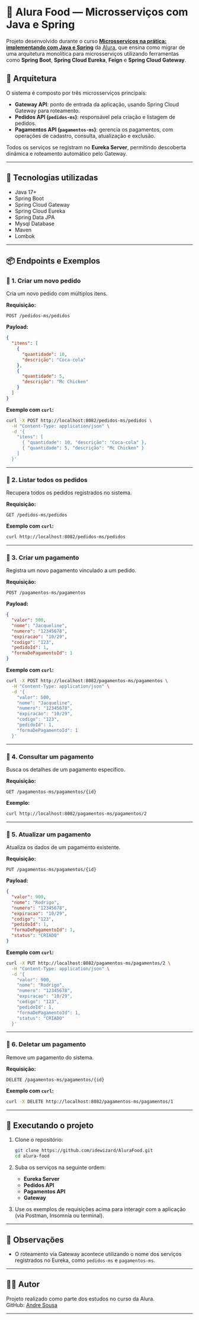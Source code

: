 # 🍔 Alura Food — Microsserviços com Java e Spring

Projeto desenvolvido durante o curso [**Microsserviços na prática: implementando com Java e Spring**](https://cursos.alura.com.br/course/microsservicos-implementando-java-spring) da [Alura](https://www.alura.com.br), que ensina como migrar de uma arquitetura monolítica para microsserviços utilizando ferramentas como **Spring Boot**, **Spring Cloud Eureka**, **Feign** e **Spring Cloud Gateway**.



## 📐 Arquitetura

O sistema é composto por três microsserviços principais:

- **Gateway API**: ponto de entrada da aplicação, usando Spring Cloud Gateway para roteamento.
- **Pedidos API (`pedidos-ms`)**: responsável pela criação e listagem de pedidos.
- **Pagamentos API (`pagamentos-ms`)**: gerencia os pagamentos, com operações de cadastro, consulta, atualização e exclusão.

Todos os serviços se registram no **Eureka Server**, permitindo descoberta dinâmica e roteamento automático pelo Gateway.

---

## 🚀 Tecnologias utilizadas

- Java 17+
- Spring Boot
- Spring Cloud Gateway
- Spring Cloud Eureka
- Spring Data JPA
- Mysql Database
- Maven
- Lombok

---

## 📦 Endpoints e Exemplos

### 🔹 1. Criar um novo pedido

Cria um novo pedido com múltiplos itens.

**Requisição:**
```
POST /pedidos-ms/pedidos
```

**Payload:**
```json
{
  "itens": [
    {
      "quantidade": 10,
      "descrição": "Coca-cola"
    },
    {
      "quantidade": 5,
      "descrição": "Mc Chicken"
    }
  ]
}
```

**Exemplo com `curl`:**
```bash
curl -X POST http://localhost:8082/pedidos-ms/pedidos \
  -H "Content-Type: application/json" \
  -d '{
    "itens": [
      { "quantidade": 10, "descrição": "Coca-cola" },
      { "quantidade": 5, "descrição": "Mc Chicken" }
    ]
  }'
```

---

### 🔹 2. Listar todos os pedidos

Recupera todos os pedidos registrados no sistema.

**Requisição:**
```
GET /pedidos-ms/pedidos
```

**Exemplo com `curl`:**
```bash
curl http://localhost:8082/pedidos-ms/pedidos
```

---

### 🔸 3. Criar um pagamento

Registra um novo pagamento vinculado a um pedido.

**Requisição:**
```
POST /pagamentos-ms/pagamentos
```

**Payload:**
```json
{
  "valor": 500,
  "nome": "Jacqueline",
  "numero": "12345678",
  "expiracao": "10/29",
  "codigo": "123",
  "pedidoId": 1,
  "formaDePagamentoId": 1
}
```

**Exemplo com `curl`:**
```bash
curl -X POST http://localhost:8082/pagamentos-ms/pagamentos \
  -H "Content-Type: application/json" \
  -d '{
    "valor": 500,
    "nome": "Jacqueline",
    "numero": "12345678",
    "expiracao": "10/29",
    "codigo": "123",
    "pedidoId": 1,
    "formaDePagamentoId": 1
  }'
```

---

### 🔸 4. Consultar um pagamento

Busca os detalhes de um pagamento específico.

**Requisição:**
```
GET /pagamentos-ms/pagamentos/{id}
```

**Exemplo:**
```bash
curl http://localhost:8082/pagamentos-ms/pagamentos/2
```

---

### 🔸 5. Atualizar um pagamento

Atualiza os dados de um pagamento existente.

**Requisição:**
```
PUT /pagamentos-ms/pagamentos/{id}
```

**Payload:**
```json
{
  "valor": 900,
  "nome": "Rodrigo",
  "numero": "12345678",
  "expiracao": "10/29",
  "codigo": "123",
  "pedidoId": 1,
  "formaDePagamentoId": 1,
  "status": "CRIADO"
}
```

**Exemplo com `curl`:**
```bash
curl -X PUT http://localhost:8082/pagamentos-ms/pagamentos/2 \
  -H "Content-Type: application/json" \
  -d '{
    "valor": 900,
    "nome": "Rodrigo",
    "numero": "12345678",
    "expiracao": "10/29",
    "codigo": "123",
    "pedidoId": 1,
    "formaDePagamentoId": 1,
    "status": "CRIADO"
  }'
```

---

### 🔸 6. Deletar um pagamento

Remove um pagamento do sistema.

**Requisição:**
```
DELETE /pagamentos-ms/pagamentos/{id}
```

**Exemplo com `curl`:**
```bash
curl -X DELETE http://localhost:8082/pagamentos-ms/pagamentos/1
```

---

## 🔧 Executando o projeto

1. Clone o repositório:
   ```bash
   git clone https://github.com/idewizard/AluraFood.git
   cd alura-food
   ```

2. Suba os serviços na seguinte ordem:
   - **Eureka Server**
   - **Pedidos API**
   - **Pagamentos API**
   - **Gateway**

3. Use os exemplos de requisições acima para interagir com a aplicação (via Postman, Insomnia ou terminal).

---

## 📌 Observações

- O roteamento via Gateway acontece utilizando o nome dos serviços registrados no Eureka, como `pedidos-ms` e `pagamentos-ms`.

---

## 👨‍💻 Autor

Projeto realizado como parte dos estudos no curso da Alura.  
GitHub: [Andre Sousa](https://github.com/idewizard)

---
